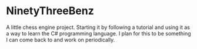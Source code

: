 # NinetyThreeBenz
A little chess engine project. Starting it by following a tutorial and using it as a way to learn
the C# programming language. I plan for this to be something I can come back to 
and work on periodically.
